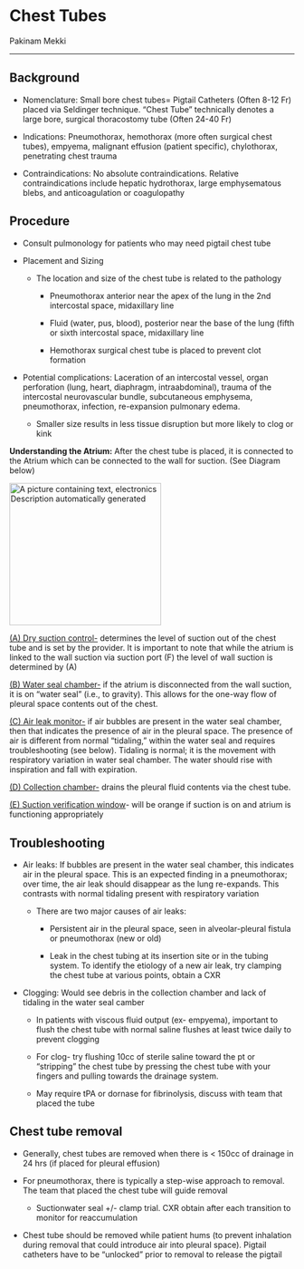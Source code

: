 # Chest Tubes 

Pakinam Mekki

---

## Background

- Nomenclature: Small bore chest tubes= Pigtail Catheters (Often 8-12
    Fr) placed via Seldinger technique. “Chest Tube” technically denotes
    a large bore, surgical thoracostomy tube (Often 24-40 Fr)

- Indications: Pneumothorax, hemothorax (more often surgical chest
    tubes), empyema, malignant effusion (patient specific), chylothorax,
    penetrating chest trauma

- Contraindications: No absolute contraindications. Relative
    contraindications include hepatic hydrothorax, large emphysematous
    blebs, and anticoagulation or coagulopathy

## Procedure

- Consult pulmonology for patients who may need pigtail chest tube

- Placement and Sizing

  - The location and size of the chest tube is related to the pathology

      - Pneumothorax anterior near the apex of the lung in the 2nd
          intercostal space, midaxillary line

      - Fluid (water, pus, blood), posterior near the base of the lung
          (fifth or sixth intercostal space, midaxillary line

      - Hemothorax surgical chest tube is placed to prevent clot
          formation

- Potential complications: Laceration of an intercostal vessel, organ
    perforation (lung, heart, diaphragm, intraabdominal), trauma of the
    intercostal neurovascular bundle, subcutaneous emphysema,
    pneumothorax, infection, re-expansion pulmonary edema.

  - Smaller size results in less tissue disruption but more likely to
      clog or kink

**Understanding the Atrium:** After the chest tube is placed, it is
connected to the Atrium which can be connected to the wall for suction.
(See Diagram below)

<img src="output/media/image29.png"
style="width:2.78846in;height:2.62167in"
alt="A picture containing text, electronics Description automatically generated" />

<u>(A) Dry suction control-</u> determines the level of suction out of
the chest tube and is set by the provider. It is important to note that
while the atrium is linked to the wall suction via suction port (F) the
level of wall suction is determined by (A)

<u>(B) Water seal chamber-</u> if the atrium is disconnected from the
wall suction, it is on “water seal” (i.e., to gravity). This allows for
the one-way flow of pleural space contents out of the chest.

<u>(C) Air leak monitor-</u> if air bubbles are present in the water
seal chamber, then that indicates the presence of air in the pleural
space. The presence of air is different from normal “tidaling,” within
the water seal and requires troubleshooting (see below). Tidaling is
normal; it is the movement with respiratory variation in water seal
chamber. The water should rise with inspiration and fall with
expiration.

<u>(D) Collection chamber-</u> drains the pleural fluid contents via the
chest tube.

<u>(E) Suction verification window</u>- will be orange if suction is on
and atrium is functioning appropriately

## Troubleshooting

- Air leaks: If bubbles are present in the water seal chamber, this
    indicates air in the pleural space. This is an expected finding in a
    pneumothorax; over time, the air leak should disappear as the lung
    re-expands. This contrasts with normal tidaling present with
    respiratory variation

  - There are two major causes of air leaks:

      - Persistent air in the pleural space, seen in alveolar-pleural
          fistula or pneumothorax (new or old)

      - Leak in the chest tubing at its insertion site or in the tubing
          system. To identify the etiology of a new air leak, try clamping
          the chest tube at various points, obtain a CXR

- Clogging: Would see debris in the collection chamber and lack of
    tidaling in the water seal camber

  - In patients with viscous fluid output (ex- empyema), important to
      flush the chest tube with normal saline flushes at least twice daily
      to prevent clogging

  - For clog- try flushing 10cc of sterile saline toward the pt or
      “stripping” the chest tube by pressing the chest tube with your
      fingers and pulling towards the drainage system.

  - May require tPA or dornase for fibrinolysis, discuss with team that
      placed the tube

## Chest tube removal

- Generally, chest tubes are removed when there is \< 150cc of
    drainage in 24 hrs (if placed for pleural effusion)

- For pneumothorax, there is typically a step-wise approach to
    removal. The team that placed the chest tube will guide removal

  - Suctionwater seal +/- clamp trial. CXR obtain after each transition
      to monitor for reaccumulation

- Chest tube should be removed while patient hums (to prevent
    inhalation during removal that could introduce air into pleural
    space). Pigtail catheters have to be “unlocked” prior to removal to
    release the pigtail
